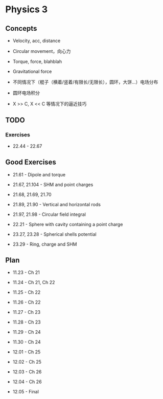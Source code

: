 # Physics 3

## Concepts

* Velocity, acc, distance
* Circular movement，向心力
* Torque, force, blahblah
* Gravitational force


* 不同情况下（棍子（横着/竖着/有限长/无限长），圆环，大饼...）电场分布
* 圆环电场积分
* X >> C, X << C 等情况下的逼近技巧


## TODO 

### Exercises

* 22.44 - 22.67

## Good Exercises

* 21.61 - Dipole and torque
* 21.67, 21.104 - SHM and point charges
* 21.68, 21.69, 21.70 
* 21.89, 21.90 - Vertical and horizontal rods
* 21.97, 21.98 - Circular field integral


* 22.21 - Sphere with cavity containing a point charge


* 23.27, 23.28 - Spherical shells potential
* 23.29 - Ring, charge and SHM

## Plan

* 11.23 - Ch 21
* 11.24 - Ch 21, Ch 22
* 11.25 - Ch 22
* 11.26 - Ch 22
* 11.27 - Ch 23
* 11.28 - Ch 23
* 11.29 - Ch 24
* 11.30 - Ch 24


* 12.01 - Ch 25
* 12.02 - Ch 25
* 12.03 - Ch 26
* 12.04 - Ch 26


* 12.05 - Final
